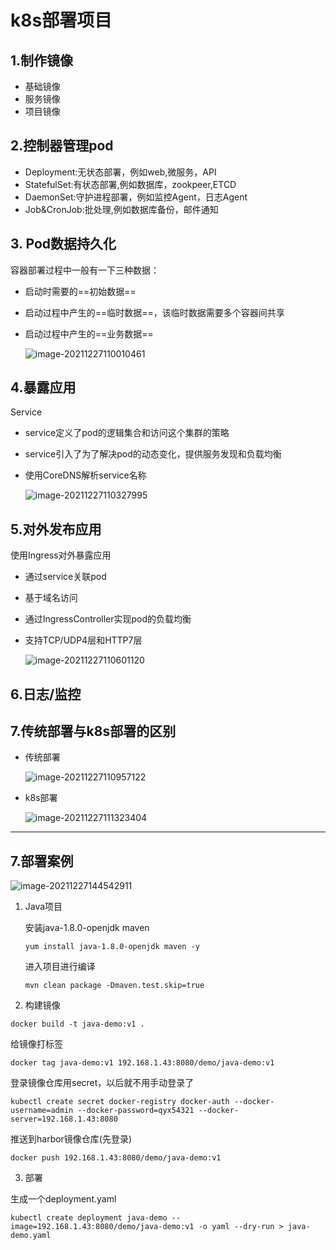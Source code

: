# k8s部署项目

## 1.制作镜像

- 基础镜像
- 服务镜像
- 项目镜像

## 2.控制器管理pod

- Deployment:无状态部署，例如web,微服务，API
- StatefulSet:有状态部署,例如数据库，zookpeer,ETCD
- DaemonSet:守护进程部署，例如监控Agent，日志Agent
- Job&CronJob:批处理,例如数据库备份，邮件通知



## 3. Pod数据持久化

容器部署过程中一般有一下三种数据：

- 启动时需要的==初始数据==

- 启动过程中产生的==临时数据==，该临时数据需要多个容器间共享

- 启动过程中产生的==业务数据==

  ![image-20211227110010461](https://gitee.com/calvinqi/typoraPic/raw/main/typora/image-20211227110010461.png)

## 4.暴露应用

Service

- service定义了pod的逻辑集合和访问这个集群的策略

- service引入了为了解决pod的动态变化，提供服务发现和负载均衡

- 使用CoreDNS解析service名称

  ![image-20211227110327995](https://gitee.com/calvinqi/typoraPic/raw/main/typora/image-20211227110327995.png)



## 5.对外发布应用

使用Ingress对外暴露应用

- 通过service关联pod

- 基于域名访问

- 通过IngressController实现pod的负载均衡

- 支持TCP/UDP4层和HTTP7层

  ![image-20211227110601120](https://gitee.com/calvinqi/typoraPic/raw/main/typora/image-20211227110601120.png)

## 6.日志/监控





## 7.传统部署与k8s部署的区别

- 传统部署

  ![image-20211227110957122](../../AppData/Roaming/Typora/typora-user-images/image-20211227110957122.png)

- k8s部署

  ![image-20211227111323404](https://gitee.com/calvinqi/typoraPic/raw/main/typora/image-20211227111323404.png)

---------------------

## 7.部署案例

![image-20211227144542911](https://gitee.com/calvinqi/typoraPic/raw/main/typora/image-20211227144542911.png)

1. Java项目

   安装java-1.8.0-openjdk maven

   `yum install java-1.8.0-openjdk maven -y`

   进入项目进行编译
   
   ```shell
   mvn clean package -Dmaven.test.skip=true
   ```
   
2. 构建镜像
  
  ```shell
  docker build -t java-demo:v1 .
  ```
  
  给镜像打标签
  
  ```shell
  docker tag java-demo:v1 192.168.1.43:8080/demo/java-demo:v1
  ```
  
  登录镜像仓库用secret，以后就不用手动登录了
  
  ```shell
  kubectl create secret docker-registry docker-auth --docker-username=admin --docker-password=qyx54321 --docker-server=192.168.1.43:8080
  ```
  
  推送到harbor镜像仓库(先登录)
  
  ```shell
  docker push 192.168.1.43:8080/demo/java-demo:v1
  ```
  
3. 部署

  生成一个deployment.yaml

  ```shell
  kubectl create deployment java-demo --image=192.168.1.43:8080/demo/java-demo:v1 -o yaml --dry-run > java-demo.yaml
  ```

  

   

   

   
